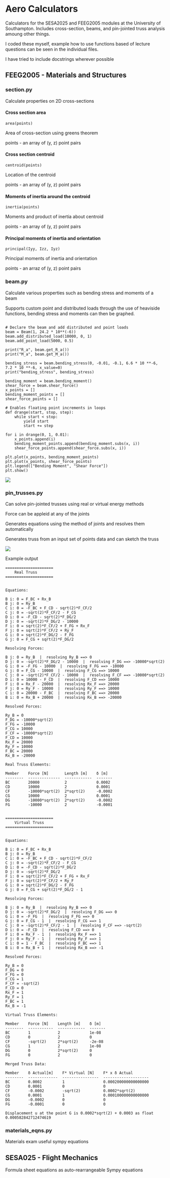 # Aero Calculators

Calculators for the SESA2025 and FEEG2005 modules at the University of Southampton. Includes cross-section, beams, and pin-jointed truss analysis amoung other things.

I coded these myself, example how to use functions based of lecture questions can be seen in the individual files.

I have tried to include docstrings wherever possible

## FEEG2005 - Materials and Structures

### section.py

Calculate properties on 2D cross-sections

#### Cross section area

```{python}
area(points)
```

Area of cross-section using greens theorem

points - an array of (y, z) point pairs

#### Cross section centroid

```{python}
centroid(points)
```

Location of the centroid

points - an array of (y, z) point pairs

#### Moments of inertia around the centroid

```{python}
inertia(points)
```

Moments and product of inertia about centroid

points - an array of (y, z) point pairs

#### Principal moments of inertia and orientation

```{python}
principal(Iyy, Izz, Iyz)
```

Principal moments of inertia and orientation

points - an arraz of (y, z) point pairs

### beam.py

Calculate various properties such as bending stress and moments of a beam

Supports custom point and distributed loads through the use of heaviside functions, bending stress and moments can then be graphed.

```{python}

# Declare the beam and add distributed and point loads
beam = Beam(1, 24.2 * 10**(-6))
beam.add_distributed_load(10000, 0, 1)
beam.add_point_load(5000, 0.5)

print("R_a", beam.get_R_a())
print("M_a", beam.get_M_a())

bending_stress = beam.bending_stress(0, -0.01, -0.1, 6.6 * 10 **-6, 7.2 * 10 **-6, x_value=0)
print("bending_stress", bending_stress)

bending_moment = beam.bending_moment()
shear_force = beam.shear_force()
x_points = []
bending_moment_points = []
shear_force_points = []

# Enables floating point increments in loops
def drange(start, stop, step):
    while start < stop:
        yield start
        start += step

for i in drange(0, 1, 0.01):
    x_points.append(i)
    bending_moment_points.append(bending_moment.subs(x, i))
    shear_force_points.append(shear_force.subs(x, i))

plt.plot(x_points, bending_moment_points)
plt.plot(x_points, shear_force_points)
plt.legend(["Bending Moment", "Shear Force"])
plt.show()
```

<img src="beam_analysis.png" />

### pin_trusses.py

Can solve pin-jointed trusses using real or virtual energy methods

Force can be appleid at any of the joints

Generates equations using the method of joints and resolves them automatically

Generates truss from an input set of points data and can sketch the truss

<img src="pin_truss.png" />

Example output

```{console}
=====================
    Real Truss
=====================
    

Equations:
        
B i: 0 = F_BC + Rx_B
B j: 0 = Ry_B
C i: 0 = -F_BC + F_CD - sqrt(2)*F_CF/2
C j: 0 = -sqrt(2)*F_CF/2 - F_CG
D i: 0 = -F_CD - sqrt(2)*F_DG/2
D j: 0 = -sqrt(2)*F_DG/2 - 10000
F i: 0 = sqrt(2)*F_CF/2 + F_FG + Rx_F
F j: 0 = sqrt(2)*F_CF/2 + Ry_F
G i: 0 = sqrt(2)*F_DG/2 - F_FG
G j: 0 = F_CG + sqrt(2)*F_DG/2

Resolving Forces:
        
B j: 0 = Ry_B  |  resolving Ry_B ==> 0
D j: 0 = -sqrt(2)*F_DG/2 - 10000  |  resolving F_DG ==> -10000*sqrt(2)
G i: 0 = -F_FG - 10000  |  resolving F_FG ==> -10000
G j: 0 = F_CG - 10000  |  resolving F_CG ==> 10000
C j: 0 = -sqrt(2)*F_CF/2 - 10000  |  resolving F_CF ==> -10000*sqrt(2)
D i: 0 = 10000 - F_CD  |  resolving F_CD ==> 10000
F i: 0 = Rx_F - 20000  |  resolving Rx_F ==> 20000
F j: 0 = Ry_F - 10000  |  resolving Ry_F ==> 10000
C i: 0 = 20000 - F_BC  |  resolving F_BC ==> 20000
B i: 0 = Rx_B + 20000  |  resolving Rx_B ==> -20000

Resolved Forces:
        
Ry_B = 0
F_DG = -10000*sqrt(2)
F_FG = -10000
F_CG = 10000
F_CF = -10000*sqrt(2)
F_CD = 10000
Rx_F = 20000
Ry_F = 10000
F_BC = 20000
Rx_B = -20000

Real Truss Elements:
    
Member    Force [N]       Length [m]    δ [m]
--------  --------------  ------------  -------
BC        20000           2             0.0002
CD        10000           2             0.0001
CF        -10000*sqrt(2)  2*sqrt(2)     -0.0002
CG        10000           2             0.0001
DG        -10000*sqrt(2)  2*sqrt(2)     -0.0002
FG        -10000          2             -0.0001


=====================
    Virtual Truss
=====================
    

Equations:
        
B i: 0 = F_BC + Rx_B
B j: 0 = Ry_B
C i: 0 = -F_BC + F_CD - sqrt(2)*F_CF/2
C j: 0 = -sqrt(2)*F_CF/2 - F_CG
D i: 0 = -F_CD - sqrt(2)*F_DG/2
D j: 0 = -sqrt(2)*F_DG/2
F i: 0 = sqrt(2)*F_CF/2 + F_FG + Rx_F
F j: 0 = sqrt(2)*F_CF/2 + Ry_F
G i: 0 = sqrt(2)*F_DG/2 - F_FG
G j: 0 = F_CG + sqrt(2)*F_DG/2 - 1

Resolving Forces:
        
B j: 0 = Ry_B  |  resolving Ry_B ==> 0
D j: 0 = -sqrt(2)*F_DG/2  |  resolving F_DG ==> 0
G i: 0 = -F_FG  |  resolving F_FG ==> 0
G j: 0 = F_CG - 1  |  resolving F_CG ==> 1
C j: 0 = -sqrt(2)*F_CF/2 - 1  |  resolving F_CF ==> -sqrt(2)
D i: 0 = -F_CD  |  resolving F_CD ==> 0
F i: 0 = Rx_F - 1  |  resolving Rx_F ==> 1
F j: 0 = Ry_F - 1  |  resolving Ry_F ==> 1
C i: 0 = 1 - F_BC  |  resolving F_BC ==> 1
B i: 0 = Rx_B + 1  |  resolving Rx_B ==> -1

Resolved Forces:
        
Ry_B = 0
F_DG = 0
F_FG = 0
F_CG = 1
F_CF = -sqrt(2)
F_CD = 0
Rx_F = 1
Ry_F = 1
F_BC = 1
Rx_B = -1

Virtual Truss Elements:
    
Member    Force [N]    Length [m]    δ [m]
--------  -----------  ------------  -------
BC        1            2             1e-08
CD        0            2             0
CF        -sqrt(2)     2*sqrt(2)     -2e-08
CG        1            2             1e-08
DG        0            2*sqrt(2)     0
FG        0            2             0

Merged Truss Data:
        
Member    δ Actual[m]    F* Virtual [N]    F* x δ Actual
--------  -------------  ----------------  --------------------
BC        0.0002         1                 0.000200000000000000
CD        0.0001         0                 0
CF        -0.0002        -sqrt(2)          0.0002*sqrt(2)
CG        0.0001         1                 0.000100000000000000
DG        -0.0002        0                 0
FG        -0.0001        0                 0

Displacement u at the point G is 0.0002*sqrt(2) + 0.0003 as float 0.000582842712474619
```

### materials_eqns.py

Materials exam useful sympy equations

## SESA025 - Flight Mechanics

Formula sheet equations as auto-rearrangeable Sympy equations
